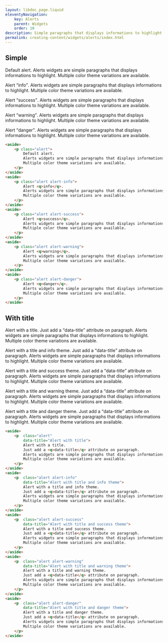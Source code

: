 ```yaml
---
layout: libdoc_page.liquid
eleventyNavigation:
    key: Alerts
    parent: Widgets
    order: 10
description: Simple paragraphs that displays informations to highlight.
permalink: creating-content/widgets/alerts/index.html
---
```

## Simple

<aside>
    <p class="alert">
        Default alert.
        Alerts widgets are simple paragraphs that displays informations to highlight.
        Multiple color theme variations are available.
    </p>
</aside>
<aside>
    <p class="alert alert-info">
        Alert <q>info</q>.
        Alerts widgets are simple paragraphs that displays informations to highlight.
        Multiple color theme variations are available.
    </p>
</aside>
<aside>
    <p class="alert alert-success">
        Alert <q>success</q>.
        Alerts widgets are simple paragraphs that displays informations to highlight.
        Multiple color theme variations are available.
    </p>
</aside>
<aside>
    <p class="alert alert-warning">
        Alert <q>warning</q>.
        Alerts widgets are simple paragraphs that displays informations to highlight.
        Multiple color theme variations are available.
    </p>
</aside>
<aside>
    <p class="alert alert-danger">
        Alert <q>danger</q>.
        Alerts widgets are simple paragraphs that displays informations to highlight.
        Multiple color theme variations are available.
    </p>
</aside>

```html
<aside>
    <p class="alert">
        Default alert.
        Alerts widgets are simple paragraphs that displays informations to highlight.
        Multiple color theme variations are available.
    </p>
</aside>
<aside>
    <p class="alert alert-info">
        Alert <q>info</q>.
        Alerts widgets are simple paragraphs that displays informations to highlight.
        Multiple color theme variations are available.
    </p>
</aside>
<aside>
    <p class="alert alert-success">
        Alert <q>success</q>.
        Alerts widgets are simple paragraphs that displays informations to highlight.
        Multiple color theme variations are available.
    </p>
</aside>
<aside>
    <p class="alert alert-warning">
        Alert <q>warning</q>.
        Alerts widgets are simple paragraphs that displays informations to highlight.
        Multiple color theme variations are available.
    </p>
</aside>
<aside>
    <p class="alert alert-danger">
        Alert <q>danger</q>.
        Alerts widgets are simple paragraphs that displays informations to highlight.
        Multiple color theme variations are available.
    </p>
</aside>
```

## With title

<aside>
    <p  class="alert"
        data-title="Alert with title">
        Alert with a title.
        Just add a <q>data-title</q> attribute on paragraph.
        Alerts widgets are simple paragraphs that displays informations to highlight.
        Multiple color theme variations are available.
    </p>
</aside>
<aside>
    <p  class="alert alert-info"
        data-title="Alert with title and info theme">
        Alert with a title and info theme.
        Just add a <q>data-title</q> attribute on paragraph.
        Alerts widgets are simple paragraphs that displays informations to highlight.
        Multiple color theme variations are available.
    </p>
</aside>
<aside>
    <p  class="alert alert-success"
        data-title="Alert with title and success theme">
        Alert with a title and success theme.
        Just add a <q>data-title</q> attribute on paragraph.
        Alerts widgets are simple paragraphs that displays informations to highlight.
        Multiple color theme variations are available.
    </p>
</aside>
<aside>
    <p  class="alert alert-warning"
        data-title="Alert with title and warning theme">
        Alert with a title and warning theme.
        Just add a <q>data-title</q> attribute on paragraph.
        Alerts widgets are simple paragraphs that displays informations to highlight.
        Multiple color theme variations are available.
    </p>
</aside>
<aside>
    <p  class="alert alert-danger"
        data-title="Alert with title and danger theme">
        Alert with a title and danger theme.
        Just add a <q>data-title</q> attribute on paragraph.
        Alerts widgets are simple paragraphs that displays informations to highlight.
        Multiple color theme variations are available.
    </p>
</aside>

```html
<aside>
    <p  class="alert"
        data-title="Alert with title">
        Alert with a title.
        Just add a <q>data-title</q> attribute on paragraph.
        Alerts widgets are simple paragraphs that displays informations to highlight.
        Multiple color theme variations are available.
    </p>
</aside>
<aside>
    <p  class="alert alert-info"
        data-title="Alert with title and info theme">
        Alert with a title and info theme.
        Just add a <q>data-title</q> attribute on paragraph.
        Alerts widgets are simple paragraphs that displays informations to highlight.
        Multiple color theme variations are available.
    </p>
</aside>
<aside>
    <p  class="alert alert-success"
        data-title="Alert with title and success theme">
        Alert with a title and success theme.
        Just add a <q>data-title</q> attribute on paragraph.
        Alerts widgets are simple paragraphs that displays informations to highlight.
        Multiple color theme variations are available.
    </p>
</aside>
<aside>
    <p  class="alert alert-warning"
        data-title="Alert with title and warning theme">
        Alert with a title and warning theme.
        Just add a <q>data-title</q> attribute on paragraph.
        Alerts widgets are simple paragraphs that displays informations to highlight.
        Multiple color theme variations are available.
    </p>
</aside>
<aside>
    <p  class="alert alert-danger"
        data-title="Alert with title and danger theme">
        Alert with a title and danger theme.
        Just add a <q>data-title</q> attribute on paragraph.
        Alerts widgets are simple paragraphs that displays informations to highlight.
        Multiple color theme variations are available.
    </p>
</aside>
```


